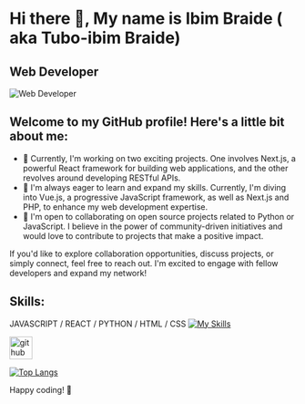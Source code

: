 # Hi there 👋, My name is Ibim Braide ( aka Tubo-ibim Braide)
## Web Developer
![Web Developer](https://media.licdn.com/dms/image/D4E16AQFcNZYvvVY2vA/profile-displaybackgroundimage-shrink_350_1400/0/1685452425047?e=1691020800&v=beta&t=-fyFQssCReh47uGodqFXHM6WJBT2oNTZeoOkrhpj3mA)

## Welcome to my GitHub profile! Here's a little bit about me:

- 🔭 Currently, I'm working on two exciting projects. One involves Next.js, a powerful React framework for building web applications, and the other revolves around developing RESTful APIs.
- 🌱 I'm always eager to learn and expand my skills. Currently, I'm diving into Vue.js, a progressive JavaScript framework, as well as Next.js and PHP, to enhance my web development expertise.
- 👯 I'm open to collaborating on open source projects related to Python or JavaScript. I believe in the power of community-driven initiatives and would love to contribute to projects that make a positive impact.

If you'd like to explore collaboration opportunities, discuss projects, or simply connect, feel free to reach out. I'm excited to engage with fellow developers and expand my network!

## Skills:

JAVASCRIPT / REACT / PYTHON / HTML / CSS
[![My Skills](https://skills.thijs.gg/icons?i=js,react,py,html,css)](https://skills.thijs.gg)


[<img src='https://cdn.jsdelivr.net/npm/simple-icons@3.0.1/icons/github.svg' alt='github' height='40'>](https://github.com/iclectic)  

[![Top Langs](https://github-readme-stats.vercel.app/api/top-langs/?username=iclectic)](https://github.com/iclectic/github-readme-stats)

Happy coding! 🚀


